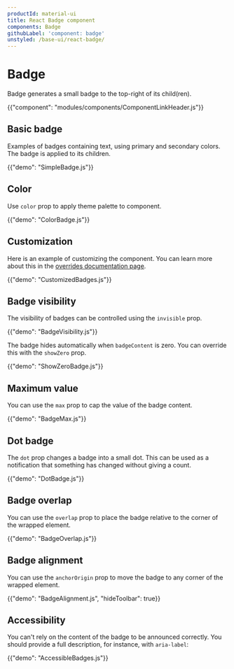 ```yaml
---
productId: material-ui
title: React Badge component
components: Badge
githubLabel: 'component: badge'
unstyled: /base-ui/react-badge/
---
```


# Badge

<p class="description">Badge generates a small badge to the top-right of its child(ren).</p>

{{"component": "modules/components/ComponentLinkHeader.js"}}

## Basic badge

Examples of badges containing text, using primary and secondary colors. The badge is applied to its children.

{{"demo": "SimpleBadge.js"}}

## Color

Use `color` prop to apply theme palette to component.

{{"demo": "ColorBadge.js"}}

## Customization

Here is an example of customizing the component.
You can learn more about this in the [overrides documentation page](/material-ui/customization/how-to-customize/).

{{"demo": "CustomizedBadges.js"}}

## Badge visibility

The visibility of badges can be controlled using the `invisible` prop.

{{"demo": "BadgeVisibility.js"}}

The badge hides automatically when `badgeContent` is zero. You can override this with the `showZero` prop.

{{"demo": "ShowZeroBadge.js"}}

## Maximum value

You can use the `max` prop to cap the value of the badge content.

{{"demo": "BadgeMax.js"}}

## Dot badge

The `dot` prop changes a badge into a small dot. This can be used as a notification that something has changed without giving a count.

{{"demo": "DotBadge.js"}}

## Badge overlap

You can use the `overlap` prop to place the badge relative to the corner of the wrapped element.

{{"demo": "BadgeOverlap.js"}}

## Badge alignment

You can use the `anchorOrigin` prop to move the badge to any corner of the wrapped element.

{{"demo": "BadgeAlignment.js", "hideToolbar": true}}

## Accessibility

You can't rely on the content of the badge to be announced correctly.
You should provide a full description, for instance, with `aria-label`:

{{"demo": "AccessibleBadges.js"}}

